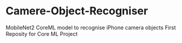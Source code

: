 # Camere-Object-Recogniser
MobileNet2 CoreML model to recognise iPhone camera objects
First Reposity for Core ML Project
